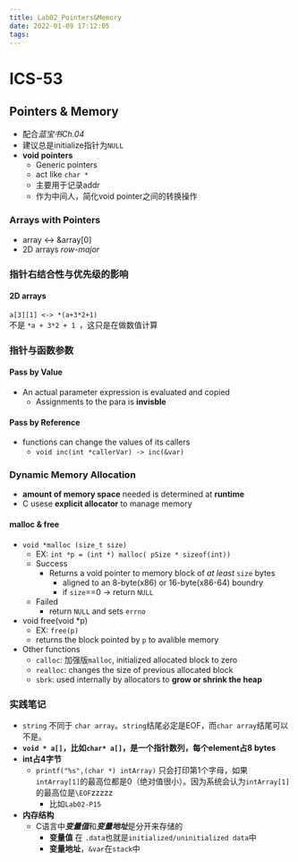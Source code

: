 ```yaml
---
title: Lab02_Pointers&Memory
date: 2022-01-09 17:12:05
tags:
---
```


# ICS-53

## Pointers & Memory

- 配合*蓝宝书Ch.04*
- 建议总是initialize指针为`NULL`
- **void pointers**
  - Generic pointers
  - act like `char *`
  - 主要用于记录addr
  - 作为中间人，简化void pointer之间的转换操作

### Arrays with Pointers
- array <-> &array[0]
- 2D arrays *row-major*

### 指针右结合性与优先级的影响

#### 2D arrays

`a[3][1] <-> *(a+3*2+1)`  
不是 `*a + 3*2 + 1 `，这只是在做数值计算

### 指针与函数参数

#### Pass by Value
- An actual parameter expression is evaluated and copied
  - Assignments to the para is **invisble**

#### Pass by Reference
- functions can change the values of its callers
  - `void inc(int *callerVar) -> inc(&var)`

### Dynamic Memory Allocation
- **amount of memory space** needed is determined at **runtime**
- C usese **explicit allocator** to manage memory

#### malloc & free

- `void *malloc (size_t size)`
  - EX: `int *p = (int *) malloc( pSize * sizeof(int))`
  - Success
    - Returns a void pointer to memory block of *at least* `size` bytes
      - aligned to an 8-byte(x86) or 16-byte(x86-64) boundry
      - if `size`==0 -> return `NULL`
  - Failed
    - return `NULL` and sets `errno`
- void free(void *p)
  - EX: `free(p)`
  - returns the block pointed by `p` to avalible memory
- Other functions
  - `calloc`: 加强版`malloc`, initialized allocated block to zero
  - `realloc`: changes the size of previous allocated block
  - `sbrk`: used internally by allocators to **grow or shrink the heap**


### 实践笔记

- `string` 不同于 `char array`。`string`结尾必定是EOF，而`char array`结尾可以不是。
- **`void * a[]`，比如`char* a[]`，是一个指针数列，每个element占8 bytes**
- **int占4字节**
  - `printf("%s",(char *) intArray)` 只会打印第1个字母，如果`intArray[1]`的最高位都是0（绝对值很小）。因为系统会认为`intArray[1]`的最高位是`\EOF`zzzzz
    - 比如`Lab02-P15`
- **内存结构**
  - C语言中***变量值***和***变量地址***是分开来存储的
    - **变量值** 在 `.data`也就是`initialized/uninitialized data`中
    - **变量地址**，`&var`在`stack`中
